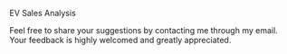 EV Sales Analysis

Feel free to share your suggestions by contacting me through my email. Your feedback is highly welcomed and greatly appreciated.
